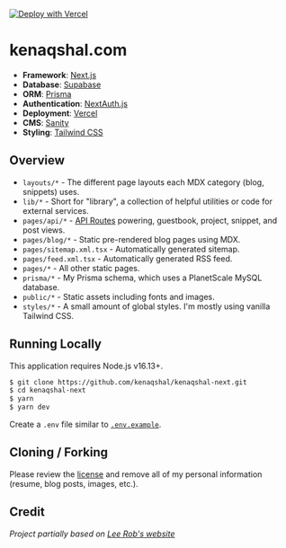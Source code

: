 [![Deploy with Vercel](https://vercel.com/button)](https://vercel.com/new/git/external?repository-url=https%3A%2F%2Fgithub.com%2Fkenaqshal%2Fkenaqshal-next)

# kenaqshal.com

- **Framework**: [Next.js](https://nextjs.org/)
- **Database**: [Supabase](https://supabase.com/)
- **ORM**: [Prisma](https://prisma.io/)
- **Authentication**: [NextAuth.js](https://next-auth.js.org/)
- **Deployment**: [Vercel](https://vercel.com)
- **CMS**: [Sanity](https://www.sanity.io/)
- **Styling**: [Tailwind CSS](https://tailwindcss.com/)

## Overview

- `layouts/*` - The different page layouts each MDX category (blog, snippets) uses.
- `lib/*` - Short for "library", a collection of helpful utilities or code for external services.
- `pages/api/*` - [API Routes](https://nextjs.org/docs/api-routes/introduction) powering, guestbook, project, snippet, and post views.
- `pages/blog/*` - Static pre-rendered blog pages using MDX.
- `pages/sitemap.xml.tsx` - Automatically generated sitemap.
- `pages/feed.xml.tsx` - Automatically generated RSS feed.
- `pages/*` - All other static pages.
- `prisma/*` - My Prisma schema, which uses a PlanetScale MySQL database.
- `public/*` - Static assets including fonts and images.
- `styles/*` - A small amount of global styles. I'm mostly using vanilla Tailwind CSS.

## Running Locally

This application requires Node.js v16.13+.

```bash
$ git clone https://github.com/kenaqshal/kenaqshal-next.git
$ cd kenaqshal-next
$ yarn
$ yarn dev
```

Create a `.env` file similar to [`.env.example`](https://github.com/kenaqshal/kenaqshal-next/blob/main/.env.example).

## Cloning / Forking

Please review the [license](https://github.com/kenaqshal/kenaqshal-next/blob/main/LICENSE.txt) and remove all of my personal information (resume, blog posts, images, etc.).


## Credit
_Project partially based on [Lee Rob's website](https://github.com/leerob/leerob.io/)_